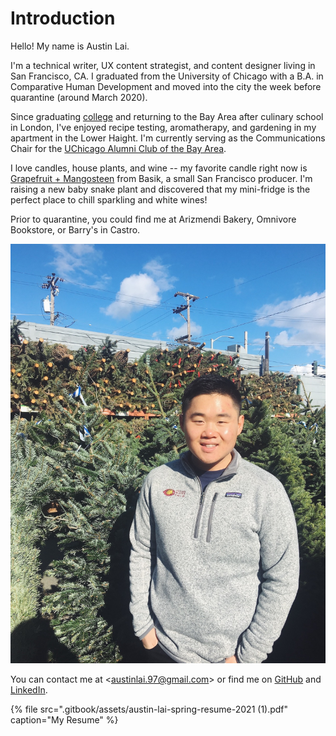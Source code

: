 # Introduction

Hello! My name is Austin Lai.

I'm a technical writer, UX content strategist, and content designer living in San Francisco, CA. I graduated from the University of Chicago with a B.A. in Comparative Human Development and moved into the city the week before quarantine \(around March 2020\). 

Since graduating [college](https://collegeadmissions.uchicago.edu/uncommon-blog/adulting-in-college) and returning to the Bay Area after culinary school in London, I've enjoyed recipe testing, aromatherapy, and gardening in my apartment in the Lower Haight. I'm currently serving as the Communications Chair for the [UChicago Alumni Club of the Bay Area](https://alumniandfriends.uchicago.edu/s/community?clubGroupName=Alumni+Club+of+the+Bay+Area).

I love candles, house plants, and wine -- my favorite candle right now is [Grapefruit + Mangosteen](https://www.basikcandle.com/collections/candles/products/grapefruit-mangosteen-candle) from Basik, a small San Francisco producer. I'm raising a new baby snake plant and discovered that my mini-fridge is the perfect place to chill sparkling and white wines!  

Prior to quarantine, you could find me at Arizmendi Bakery, Omnivore Bookstore, or Barry's in Castro. 

![Flowercraft, San Francisco CA](.gitbook/assets/photo-2.jpg)

You can contact me at &lt;austinlai.97@gmail.com&gt; or find me on [GitHub](https://github.com/alai97) and [LinkedIn](https://www.linkedin.com/in/austin-lai/). 

{% file src=".gitbook/assets/austin-lai-spring-resume-2021 \(1\).pdf" caption="My Resume" %}

